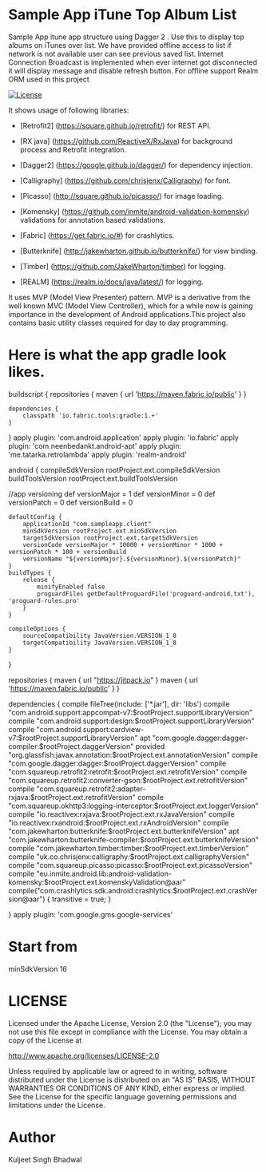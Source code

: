 # Sample App iTune Top Album List
Sample App itune app structure using Dagger 2 . Use this to display top albums on iTunes over list. We have provided offline access to list if network is not available user can see previous saved list. Internet Connection Broadcast is implemented when ever internet got disconnected it will display message and disable refresh button. For offline support Realm ORM used in this project 


[![License](https://img.shields.io/badge/license-Apache%202-4EB1BA.svg)](https://www.apache.org/licenses/LICENSE-2.0.html)




It shows usage of following libraries:

* [Retrofit2] (https://square.github.io/retrofit/) for REST API.

* [RX java] (https://github.com/ReactiveX/RxJava) for background process and Retrofit integration.

* [Dagger2] (https://google.github.io/dagger/) for dependency injection.

* [Calligraphy] (https://github.com/chrisjenx/Calligraphy) for font.

* [Picasso] (http://square.github.io/picasso/) for image loading.

* [Komensky] (https://github.com/inmite/android-validation-komensky) validations for annotation based validations.

* [Fabric] (https://get.fabric.io/#) for crashlytics.

* [Butterknife] (http://jakewharton.github.io/butterknife/) for view binding.

* [Timber] (https://github.com/JakeWharton/timber) for logging.

* [REALM] (https://realm.io/docs/java/latest/) for logging.

It uses MVP (Model View Presenter) pattern. MVP is a derivative from the well known MVC (Model View Controller), which for a while now is gaining importance in the development of Android applications.This project also contains basic utility classes required for day to day programming.


# Here is what the app gradle look likes.

   buildscript {
    repositories {
        maven { url 'https://maven.fabric.io/public' }
    }

    dependencies {
        classpath 'io.fabric.tools:gradle:1.+'
    }
}
apply plugin: 'com.android.application'
apply plugin: 'io.fabric'
apply plugin: 'com.neenbedankt.android-apt'
apply plugin: 'me.tatarka.retrolambda'
apply plugin: 'realm-android'

android {
    compileSdkVersion rootProject.ext.compileSdkVersion
    buildToolsVersion rootProject.ext.buildToolsVersion

//app versioning
    def versionMajor = 1
    def versionMinor = 0
    def versionPatch = 0
    def versionBuild = 0

    defaultConfig {
        applicationId "com.sampleapp.client"
        minSdkVersion rootProject.ext.minSdkVersion
        targetSdkVersion rootProject.ext.targetSdkVersion
        versionCode versionMajor * 10000 + versionMinor * 1000 + versionPatch * 100 + versionBuild
        versionName "${versionMajor}.${versionMinor}.${versionPatch}"
    }
    buildTypes {
        release {
            minifyEnabled false
            proguardFiles getDefaultProguardFile('proguard-android.txt'), 'proguard-rules.pro'
        }
    }

    compileOptions {
        sourceCompatibility JavaVersion.VERSION_1_8
        targetCompatibility JavaVersion.VERSION_1_8
    }
}

repositories {
    maven {
        url "https://jitpack.io"
    }
    maven { url 'https://maven.fabric.io/public' }
}

dependencies {
    compile fileTree(include: ['*.jar'], dir: 'libs')
    compile "com.android.support:appcompat-v7:$rootProject.supportLibraryVersion"
    compile "com.android.support:design:$rootProject.supportLibraryVersion"
    compile "com.android.support:cardview-v7:$rootProject.supportLibraryVersion"
    apt "com.google.dagger:dagger-compiler:$rootProject.daggerVersion"
    provided "org.glassfish:javax.annotation:$rootProject.ext.annotationVersion"
    compile "com.google.dagger:dagger:$rootProject.daggerVersion"
    compile "com.squareup.retrofit2:retrofit:$rootProject.ext.retrofitVersion"
    compile "com.squareup.retrofit2:converter-gson:$rootProject.ext.retrofitVersion"
    compile "com.squareup.retrofit2:adapter-rxjava:$rootProject.ext.retrofitVersion"
    compile "com.squareup.okhttp3:logging-interceptor:$rootProject.ext.loggerVersion"
    compile "io.reactivex:rxjava:$rootProject.ext.rxJavaVersion"
    compile "io.reactivex:rxandroid:$rootProject.ext.rxAndroidVersion"
    compile "com.jakewharton:butterknife:$rootProject.ext.butterknifeVersion"
    apt "com.jakewharton:butterknife-compiler:$rootProject.ext.butterknifeVersion"
    compile "com.jakewharton.timber:timber:$rootProject.ext.timberVersion"
    compile "uk.co.chrisjenx:calligraphy:$rootProject.ext.calligraphyVersion"
    compile "com.squareup.picasso:picasso:$rootProject.ext.picassoVersion"
    compile "eu.inmite.android.lib:android-validation-komensky:$rootProject.ext.komenskyValidation@aar"
    compile("com.crashlytics.sdk.android:crashlytics:$rootProject.ext.crashVersion@aar") {
        transitive = true;
    }

	
}
apply plugin: 'com.google.gms.google-services'

# Start from

minSdkVersion 16

# LICENSE

Licensed under the Apache License, Version 2.0 (the "License"); you may not use this file except in compliance with the License. You may obtain a copy of the License at

http://www.apache.org/licenses/LICENSE-2.0

Unless required by applicable law or agreed to in writing, software distributed under the License is distributed on an "AS IS" BASIS, WITHOUT WARRANTIES OR CONDITIONS OF ANY KIND, either express or implied. See the License for the specific language governing permissions and limitations under the License.

# Author
Kuljeet Singh Bhadwal
